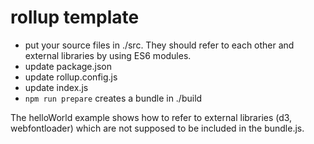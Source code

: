 # rollup template
- put your source files in ./src. They should refer to each other and external libraries by using ES6 modules.
- update package.json
- update rollup.config.js
- update index.js
- `npm run prepare` creates a bundle in ./build

The helloWorld example shows how to refer to external libraries (d3, webfontloader) which are not supposed to be included in the bundle.js.